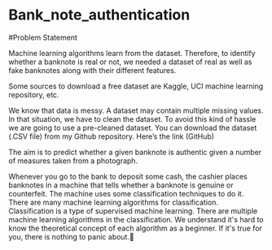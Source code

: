 # Bank_note_authentication

#Problem Statement

Machine learning algorithms learn from the dataset. Therefore, to identify whether a banknote is real or not, we needed a dataset of real as well as fake banknotes along with their different features.

Some sources to download a free dataset are Kaggle, UCI machine learning repository, etc.

We know that data is messy. A dataset may contain multiple missing values. In that situation, we have to clean the dataset. To avoid this kind of hassle we are going to use a pre-cleaned dataset. You can download the dataset (.CSV file) from my Github repository. Here’s the link (GitHub)

The aim is to predict whether a given banknote is authentic given a number of measures taken from a photograph.

Whenever you go to the bank to deposit some cash, the cashier places banknotes in a machine that tells whether a banknote is genuine or counterfeit. The machine uses some classification techniques to do it. There are many machine learning algorithms for classification. Classification is a type of supervised machine learning. There are multiple machine learning algorithms in the classification. We understand it's hard to know the theoretical concept of each algorithm as a beginner. If it's true for you, there is nothing to panic about.🤪
